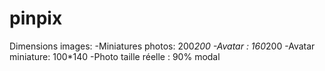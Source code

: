 # pinpix

Dimensions images:
-Miniatures photos: 200*200
-Avatar : 160*200
-Avatar miniature: 100*140
-Photo taille réelle : 90% modal